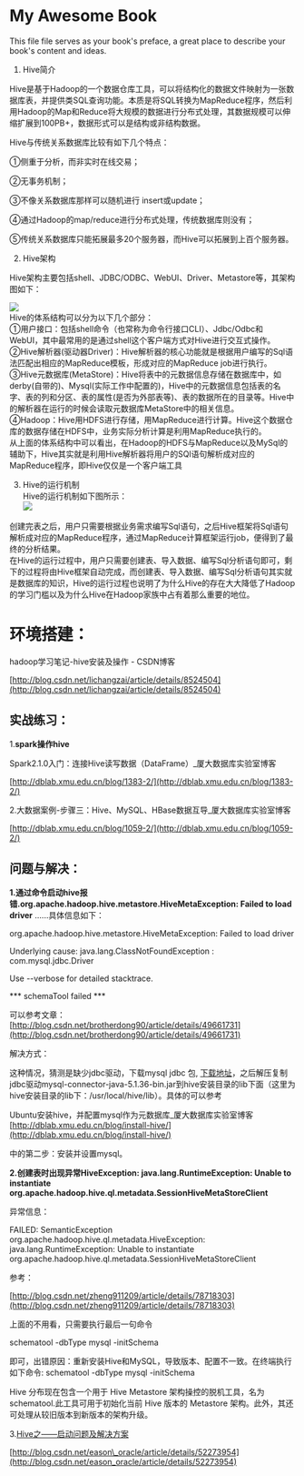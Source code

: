 # My Awesome Book

This file file serves as your book's preface, a great place to describe your book's content and ideas.

1. Hive简介

Hive是基于Hadoop的一个数据仓库工具，可以将结构化的数据文件映射为一张数据库表，并提供类SQL查询功能。本质是将SQL转换为MapReduce程序，然后利用Hadoop的Map和Reduce将大规模的数据进行分布式处理，其数据规模可以伸缩扩展到100PB+，数据形式可以是结构或非结构数据。

Hive与传统关系数据库比较有如下几个特点：

①侧重于分析，而非实时在线交易；

②无事务机制；

③不像关系数据库那样可以随机进行 insert或update；

④通过Hadoop的map/reduce进行分布式处理，传统数据库则没有；

⑤传统关系数据库只能拓展最多20个服务器，而Hive可以拓展到上百个服务器。

2. Hive架构

Hive架构主要包括shell、JDBC/ODBC、WebUI、Driver、Metastore等，其架构图如下：

![](file:///C:\Users\hasee\AppData\Local\Temp\ksohtml\wpsA546.tmp.jpg)  
Hive的体系结构可以分为以下几个部分：  
①用户接口：包括shell命令（也常称为命令行接口CLI）、Jdbc/Odbc和WebUI，其中最常用的是通过shell这个客户端方式对Hive进行交互式操作。  
②Hive解析器\(驱动器Driver\)：Hive解析器的核心功能就是根据用户编写的Sql语法匹配出相应的MapReduce模板，形成对应的MapReduce job进行执行。  
③Hive元数据库\(MetaStore\)：Hive将表中的元数据信息存储在数据库中，如derby\(自带的\)、Mysql\(实际工作中配置的\)，Hive中的元数据信息包括表的名字、表的列和分区、表的属性\(是否为外部表等\)、表的数据所在的目录等。Hive中的解析器在运行的时候会读取元数据库MetaStore中的相关信息。  
④Hadoop：Hive用HDFS进行存储，用MapReduce进行计算。Hive这个数据仓库的数据存储在HDFS中，业务实际分析计算是利用MapReduce执行的。  
从上面的体系结构中可以看出，在Hadoop的HDFS与MapReduce以及MySql的辅助下，Hive其实就是利用Hive解析器将用户的SQl语句解析成对应的MapReduce程序，即Hive仅仅是一个客户端工具

3. Hive的运行机制  
Hive的运行机制如下图所示：  
![](file:///C:\Users\hasee\AppData\Local\Temp\ksohtml\wpsA557.tmp.jpg)

创建完表之后，用户只需要根据业务需求编写Sql语句，之后Hive框架将Sql语句解析成对应的MapReduce程序，通过MapReduce计算框架运行job，便得到了最终的分析结果。  
在Hive的运行过程中，用户只需要创建表、导入数据、编写Sql分析语句即可，剩下的过程将由Hive框架自动完成，而创建表、导入数据、编写Sql分析语句其实就是数据库的知识，Hive的运行过程也说明了为什么Hive的存在大大降低了Hadoop的学习门槛以及为什么Hive在Hadoop家族中占有着那么重要的地位。



# 环境搭建：

hadoop学习笔记-hive安装及操作 - CSDN博客

[http://blog.csdn.net/lichangzai/article/details/8524504](http://blog.csdn.net/lichangzai/article/details/8524504)

## 实战练习：

1.**spark操作hive**

Spark2.1.0入门：连接Hive读写数据（DataFrame）\_厦大数据库实验室博客

[http://dblab.xmu.edu.cn/blog/1383-2/](http://dblab.xmu.edu.cn/blog/1383-2/)

2.大数据案例-步骤三：Hive、MySQL、HBase数据互导\_厦大数据库实验室博客

[http://dblab.xmu.edu.cn/blog/1059-2/](http://dblab.xmu.edu.cn/blog/1059-2/)

## 问题与解决：

**1.通过命令启动hive报错.org.apache.hadoop.hive.metastore.HiveMetaException: Failed to load driver** ......具体信息如下：

org.apache.hadoop.hive.metastore.HiveMetaException: Failed to load driver

Underlying cause: java.lang.ClassNotFoundException : com.mysql.jdbc.Driver

Use --verbose for detailed stacktrace.

\*\*\* schemaTool failed \*\*\*

可以参考文章：[http://blog.csdn.net/brotherdong90/article/details/49661731](http://blog.csdn.net/brotherdong90/article/details/49661731)

解决方式：

这种情况，猜测是缺少jdbc驱动，下载mysql jdbc 包, [下载地址](http://www.mysql.com/downloads/connector/j/)，之后解压复制jdbc驱动mysql-connector-java-5.1.36-bin.jar到hive安装目录的lib下面（这里为hive安装目录的lib下：/usr/local/hive/lib）。具体的可以参考

Ubuntu安装hive，并配置mysql作为元数据库\_厦大数据库实验室博客[http://dblab.xmu.edu.cn/blog/install-hive/](http://dblab.xmu.edu.cn/blog/install-hive/)

中的第二步：安装并设置mysql。

**2.创建表时出现异常HiveException: java.lang.RuntimeException: Unable to instantiate org.apache.hadoop.hive.ql.metadata.SessionHiveMetaStoreClient**

异常信息：

FAILED: SemanticException org.apache.hadoop.hive.ql.metadata.HiveException: java.lang.RuntimeException: Unable to instantiate org.apache.hadoop.hive.ql.metadata.SessionHiveMetaStoreClient

参考：

[http://blog.csdn.net/zheng911209/article/details/78718303](http://blog.csdn.net/zheng911209/article/details/78718303)

上面的不用看，只需要执行最后一句命令

schematool -dbType mysql -initSchema

即可，出错原因：重新安装Hive和MySQL，导致版本、配置不一致。在终端执行如下命令: schematool -dbType mysql -initSchema

Hive 分布现在包含一个用于 Hive Metastore 架构操控的脱机工具，名为 schematool.此工具可用于初始化当前 Hive 版本的 Metastore 架构。此外，其还可处理从较旧版本到新版本的架构升级。

3.[Hive之——启动问题及解决方案](http://blog.csdn.net/eason_oracle/article/details/52273954)

[http://blog.csdn.net/eason\_oracle/article/details/52273954](http://blog.csdn.net/eason_oracle/article/details/52273954)

